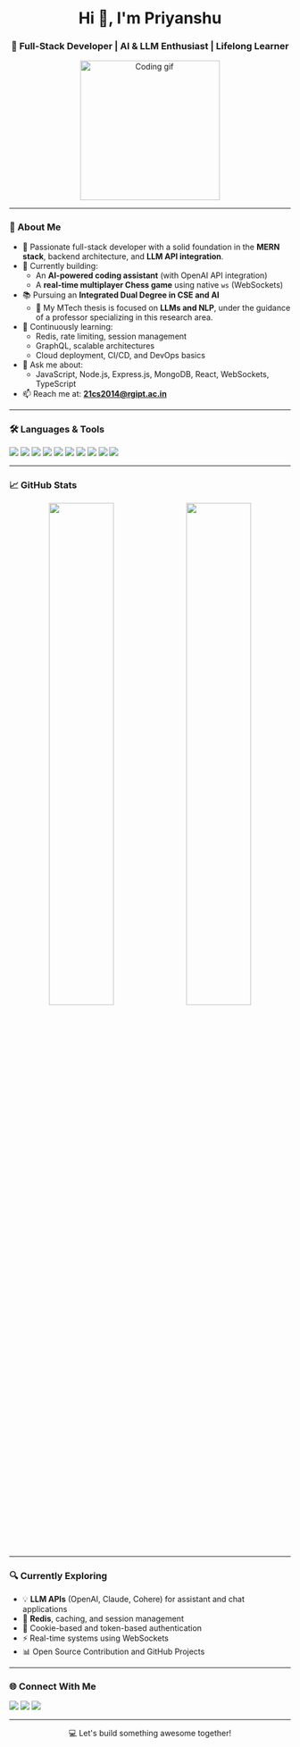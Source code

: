 <h1 align="center">Hi 👋, I'm Priyanshu</h1>
<h3 align="center">🚀 Full-Stack Developer | AI & LLM Enthusiast | Lifelong Learner</h3>

<p align="center">
  <img src="https://media.giphy.com/media/qgQUggAC3Pfv687qPC/giphy.gif" width="250" alt="Coding gif">
</p>

---

### 🌟 About Me

- 🧠 Passionate full-stack developer with a solid foundation in the **MERN stack**, backend architecture, and **LLM API integration**.
- 🔭 Currently building:
  - An **AI-powered coding assistant** (with OpenAI API integration)
  - A **real-time multiplayer Chess game** using native `ws` (WebSockets)
- 📚 Pursuing an **Integrated Dual Degree in CSE and AI**  
  - 🧪 My MTech thesis is focused on **LLMs and NLP**, under the guidance of a professor specializing in this research area.
- 🌱 Continuously learning:
  - Redis, rate limiting, session management
  - GraphQL, scalable architectures
  - Cloud deployment, CI/CD, and DevOps basics
- 💬 Ask me about:
  - JavaScript, Node.js, Express.js, MongoDB, React, WebSockets, TypeScript
- 📫 Reach me at: **21cs2014@rgipt.ac.in**

---

### 🛠️ Languages & Tools

<p align="left">
  <img src="https://img.shields.io/badge/JavaScript-F7DF1E?style=flat&logo=javascript&logoColor=black" />
  <img src="https://img.shields.io/badge/TypeScript-007ACC?style=flat&logo=typescript&logoColor=white" />
  <img src="https://img.shields.io/badge/Node.js-339933?style=flat&logo=nodedotjs&logoColor=white" />
  <img src="https://img.shields.io/badge/Express.js-000000?style=flat&logo=express&logoColor=white" />
  <img src="https://img.shields.io/badge/MongoDB-4EA94B?style=flat&logo=mongodb&logoColor=white" />
  <img src="https://img.shields.io/badge/React-20232A?style=flat&logo=react&logoColor=61DAFB" />
  <img src="https://img.shields.io/badge/WebSockets-000000?style=flat&logo=websockets&logoColor=white" />
  <img src="https://img.shields.io/badge/Git-F05032?style=flat&logo=git&logoColor=white" />
  <img src="https://img.shields.io/badge/HTML5-E34F26?style=flat&logo=html5&logoColor=white" />
  <img src="https://img.shields.io/badge/CSS3-1572B6?style=flat&logo=css3&logoColor=white" />
</p>

---

### 📈 GitHub Stats

<p align="center">
  <img src="https://github-readme-stats.vercel.app/api?username=deswalcodes&show_icons=true&theme=github_dark&hide_border=false" width="48%" />
  <img src="https://github-readme-streak-stats.herokuapp.com/?user=deswalcodes&theme=dark&hide_border=false" width="48%" />
</p>

---

### 🔍 Currently Exploring

- 💡 **LLM APIs** (OpenAI, Claude, Cohere) for assistant and chat applications
- 💾 **Redis**, caching, and session management
- 🔐 Cookie-based and token-based authentication
- ⚡ Real-time systems using WebSockets
- 📊 Open Source Contribution and GitHub Projects

---

### 🌐 Connect With Me

<p align="left">
  <a href="mailto:21cs2014@rgipt.ac.in" target="_blank"><img src="https://img.shields.io/badge/Email-D14836?style=flat&logo=gmail&logoColor=white"/></a>
  <a href="https://linkedin.com/in/your-linkedin" target="_blank"><img src="https://img.shields.io/badge/LinkedIn-0077B5?style=flat&logo=linkedin&logoColor=white" /></a>
  <a href="https://github.com/deswalcodes" target="_blank"><img src="https://img.shields.io/badge/GitHub-100000?style=flat&logo=github&logoColor=white" /></a>
</p>

---



<p align="center">💻 Let's build something awesome together!</p>



